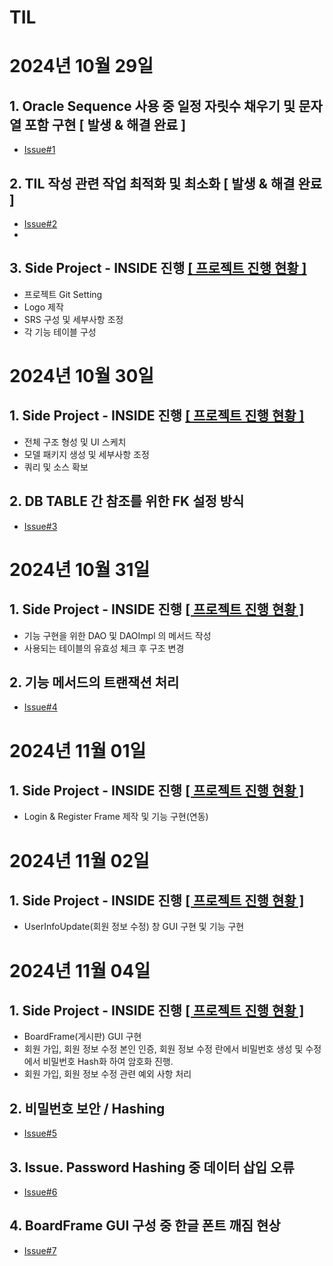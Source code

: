 # TIL

# 2024년 10월 29일 

## 1. Oracle Sequence 사용 중 일정 자릿수 채우기 및 문자열 포함 구현 [ 발생 & 해결 완료 ]
* [Issue#1](https://github.com/SulHyunRyung/INSIDE/issues/1)

## 2. TIL 작성 관련 작업 최적화 및 최소화 [ 발생 & 해결 완료 ]
* [Issue#2](https://github.com/SulHyunRyung/INSIDE/issues/2)
* 
## 3. Side Project - INSIDE 진행 [[ 프로젝트 진행 현황 ]](https://github.com/SulHyunRyung/INSIDE/tree/main)
* 프로젝트 Git Setting
* Logo 제작
* SRS 구성 및 세부사항 조정
* 각 기능 테이블 구성

# 2024년 10월 30일

## 1. Side Project - INSIDE 진행 [[ 프로젝트 진행 현황 ]](https://github.com/SulHyunRyung/INSIDE/tree/main)
* 전체 구조 형성 및 UI 스케치
* 모델 패키지 생성 및 세부사항 조정
* 쿼리 및 소스 확보

## 2. DB TABLE 간 참조를 위한 FK 설정 방식
* [Issue#3](https://github.com/SulHyunRyung/INSIDE/issues/3)

# 2024년 10월 31일

## 1. Side Project - INSIDE 진행 [[ 프로젝트 진행 현황 ]](https://github.com/SulHyunRyung/INSIDE/tree/main)
* 기능 구현을 위한 DAO 및 DAOImpl 의 메서드 작성
* 사용되는 테이블의 유효성 체크 후 구조 변경

## 2. 기능 메서드의 트랜잭션 처리
* [Issue#4](https://github.com/SulHyunRyung/INSIDE/issues/4)

# 2024년 11월 01일

## 1. Side Project - INSIDE 진행 [[ 프로젝트 진행 현황 ]](https://github.com/SulHyunRyung/INSIDE/tree/main)
* Login & Register Frame 제작 및 기능 구현(연동)

# 2024년 11월 02일

## 1. Side Project - INSIDE 진행 [[ 프로젝트 진행 현황 ]](https://github.com/SulHyunRyung/INSIDE/tree/main)
* UserInfoUpdate(회원 정보 수정) 창 GUI 구현 및 기능 구현

# 2024년 11월 04일

## 1. Side Project - INSIDE 진행 [[ 프로젝트 진행 현황 ]](https://github.com/SulHyunRyung/INSIDE/tree/main)
* BoardFrame(게시판) GUI 구현
* 회원 가입, 회원 정보 수정 본인 인증, 회원 정보 수정 란에서 비밀번호 생성 및 수정에서 비밀번호 Hash화 하여 암호화 진행.
* 회원 가입, 회원 정보 수정 관련 예외 사항 처리

## 2. 비밀번호 보안 / Hashing
* [Issue#5](https://github.com/SulHyunRyung/INSIDE/issues/5)

## 3. Issue. Password Hashing 중 데이터 삽입 오류
* [Issue#6](https://github.com/SulHyunRyung/INSIDE/issues/6)

## 4. BoardFrame GUI 구성 중 한글 폰트 깨짐 현상
* [Issue#7](https://github.com/SulHyunRyung/INSIDE/issues/7)
